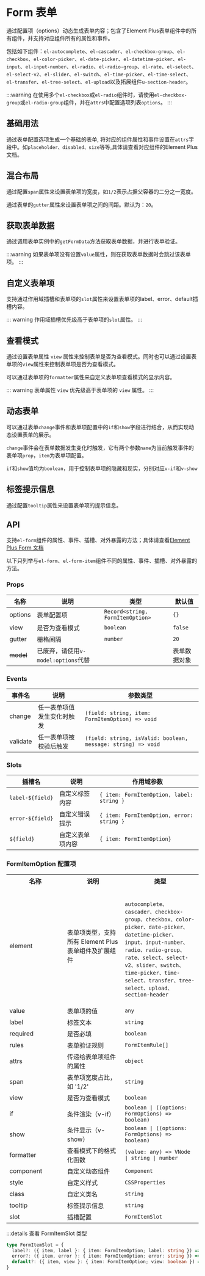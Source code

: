 # Form 表单

通过配置项（options）动态生成表单内容；包含了Element Plus表单组件中的所有组件，并支持对应组件所有的属性和事件。

包括如下组件：`el-autocomplete`、`el-cascader`、`el-checkbox-group`、`el-checkbox`、`el-color-picker`、`el-date-picker`、`el-datetime-picker`、`el-input`、`el-input-number`、`el-radio`、`el-radio-group`、`el-rate`、`el-select`、`el-select-v2`、`el-slider`、`el-switch`、`el-time-picker`、`el-time-select`、`el-transfer`、`el-tree-select`、`el-upload`以及拓展组件`u-section-header`。

:::warning
在使用多个`el-checkbox`或`el-radio`组件时，请使用`el-checkbox-group`或`el-radio-group`组件，并在`attrs`中配置选项列表`options`。
:::

## 基础用法

通过表单配置选项生成一个基础的表单, 将对应的组件属性和事件设置在`attrs`字段中。如`placeholder、disabled、size`等等,具体请查看对应组件的Element Plus文档。

<preview path="../demo/form/basic.vue"></preview>

## 混合布局

通过配置`span`属性来设置表单项的宽度，如`1/2`表示占据父容器的二分之一宽度。

通过表单的`gutter`属性来设置表单项之间的间距。默认为：`20`。

<preview path="../demo/form/span.vue"></preview>

## 获取表单数据

通过调用表单实例中的`getFormData`方法获取表单数据，并进行表单验证。

:::warning
如果表单项没有设置`value`属性，则在获取表单数据时会跳过该表单项。
:::

<preview path="../demo/form/form-data.vue"></preview>

## 自定义表单项

支持通过作用域插槽和表单项的`slot`属性来设置表单项的label、error、default插槽内容。

::: warning
作用域插槽优先级高于表单项的`slot`属性。
:::

<preview path="../demo/form/slot.vue"></preview>

## 查看模式

通过设置表单属性 `view` 属性来控制表单是否为查看模式。同时也可以通过设置表单项的`view`属性来控制表单项是否为查看模式。

可以通过表单项的`formatter`属性来自定义表单项查看模式的显示内容。

::: warning
表单属性 `view` 优先级高于表单项的 `view` 属性。
:::

<preview path="../demo/form/view.vue"></preview>

## 动态表单

可以通过表单`change`事件和表单项配置中的`if`和`show`字段进行结合，从而实现动态设置表单的展示。

`change`事件会在表单数据发生变化时触发，它有两个参数`name`为当前触发事件的表单项`prop`，`item`为表单项配置。

`if`和`show`值均为`boolean`，用于控制表单项的隐藏和现实，分别对应`v-if`和`v-show`

<preview path="../demo/form/dynamic.vue"></preview>

## 标签提示信息

通过配置`tooltip`属性来设置表单项的提示信息。

<preview path="../demo/form/tooltip.vue"></preview>

## API

支持`el-form`组件的属性、事件、插槽、对外暴露的方法；具体请查看[Element Plus Form 文档](https://element-plus.org/zh-CN/component/form.html)

以下只列举与`el-form`、`el-form-item`组件不同的属性、事件、插槽、对外暴露的方法。

### Props

| 名称      | 说明                                | 类型                             | 默认值       |
| --------- | ----------------------------------- | -------------------------------- | ------------ |
| options   | 表单配置项                          | `Record<string, FormItemOption>` | `{}`         |
| view      | 是否为查看模式                      | `boolean`                        | `false`      |
| gutter    | 栅格间隔                            | `number`                         | `20`         |
| ~~model~~ | 已废弃，请使用`v-model:options`代替 |                                  | 表单数据对象 |

### Events

| 事件名   | 说明                       | 参数类型                                                     |
| -------- | -------------------------- | ------------------------------------------------------------ |
| change   | 任一表单项值发生变化时触发 | `(field: string, item: FormItemOption) => void`              |
| validate | 任一表单项被校验后触发     | `(field: string, isValid: boolean, message: string) => void` |

### Slots

| 插槽名           | 说明             | 作用域参数                                |
| ---------------- | ---------------- | ----------------------------------------- |
| `label-${field}` | 自定义标签内容   | `{ item: FormItemOption, label: string }` |
| `error-${field}` | 自定义错误提示   | `{ item: FormItemOption, error: string }` |
| `${field}`       | 自定义表单项内容 | `{ item: FormItemOption}`                 |

### FormItemOption 配置项

<table style="width: 100%;">
   <tbody>
 <tr>
        <th style="width: 30%;">名称</th>
        <th style="width: 30%;">说明</th>
        <th style="width: 40%;">类型</th>
    </tr>
    <tr>
        <td>element</td>
        <td>表单项类型，支持所有 Element Plus 表单组件及扩展组件</td>
        <td>
            <code>
                autocomplete、cascader、checkbox-group、checkbox、color-picker、date-picker、datetime-picker、input、input-number、radio、radio-group、rate、select、select-v2、slider、switch、time-picker、time-select、transfer、tree-select、upload、section-header
            </code>
        </td>
    </tr>
    <tr>
        <td>value</td>
        <td>表单项的值</td>
        <td><code>any</code></td>
    </tr>
    <tr>
        <td>label</td>
        <td>标签文本</td>
        <td><code>string</code></td>
    </tr>
    <tr>
        <td>required</td>
        <td>是否必填</td>
        <td><code>boolean</code></td>
    </tr>
    <tr>
        <td>rules</td>
        <td>表单验证规则</td>
        <td><code>FormItemRule[]</code></td>
    </tr>
    <tr>
        <td>attrs</td>
        <td>传递给表单项组件的属性</td>
        <td><code>object</code></td>
    </tr>
    <tr>
        <td>span</td>
        <td>表单项宽度占比，如 '1/2'</td>
        <td><code>string</code></td>
    </tr>
    <tr>
        <td>view</td>
        <td>是否为查看模式</td>
        <td><code>boolean</code></td>
    </tr>
    <tr>
        <td>if</td>
        <td>条件渲染（v-if）</td>
        <td><code>boolean | ((options: FormOptions) => boolean)</code></td>
    </tr>
    <tr>
        <td>show</td>
        <td>条件显示（v-show）</td>
        <td><code>boolean | ((options: FormOptions) => boolean)</code></td>
    </tr>
    <tr>
        <td>formatter</td>
        <td>查看模式下的格式化函数</td>
        <td><code>(value: any) => VNode | string | number</code></td>
    </tr>
    <tr>
        <td>component</td>
        <td>自定义动态组件</td>
        <td><code>Component</code></td>
    </tr>
    <tr>
        <td>style</td>
        <td>自定义样式</td>
        <td><code>CSSProperties</code></td>
    </tr>
    <tr>
        <td>class</td>
        <td>自定义类名</td>
        <td><code>string</code></td>
    </tr>
    <tr>
        <td>tooltip</td>
        <td>标签提示信息</td>
        <td><code>string</code></td>
    </tr>
    <tr>
        <td>slot</td>
        <td>插槽配置</td>
        <td><code>FormItemSlot</code></td>
    </tr>
   </tbody>
</table>

:::details 查看 FormItemSlot 类型

```ts
type FormItemSlot = {
  label?: ({ item, label }: { item: FormItemOption; label: string }) => VNode | string | number
  error?: ({ item, error }: { item: FormItemOption; error: string }) => VNode | string | number
  default?: ({ item, view }: { item: FormItemOption; view: boolean }) => VNode | string | number
}
```
